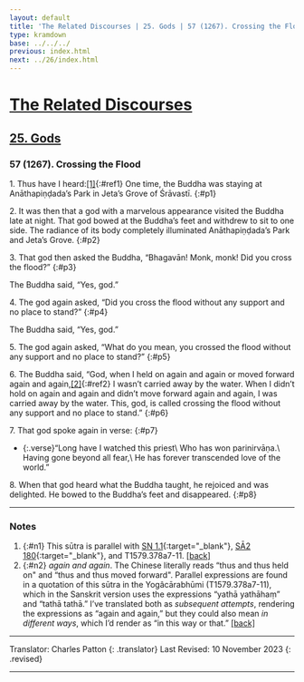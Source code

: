 ```yaml
---
layout: default
title: 'The Related Discourses | 25. Gods | 57 (1267). Crossing the Flood'
type: kramdown
base: ../../../
previous: index.html
next: ../26/index.html
---
```


# [The Related Discourses](../index.html)
## [25. Gods](index.html)
### 57 (1267). Crossing the Flood

1\. Thus have I heard:[\[1\]](#n1){:#ref1} One time, the Buddha was staying at Anāthapiṇḍada’s Park in Jeta’s Grove of Śrāvastī.
{:#p1}

2\. It was then that a god with a marvelous appearance visited the Buddha late at night. That god bowed at the Buddha’s feet and withdrew to sit to one side. The radiance of its body completely illuminated Anāthapiṇḍada’s Park and Jeta’s Grove.
{:#p2}

3\. That god then asked the Buddha, “Bhagavān! Monk, monk! Did you cross the flood?”
{:#p3}

The Buddha said, “Yes, god.”

4\. The god again asked, “Did you cross the flood without any support and no place to stand?”
{:#p4}

The Buddha said, “Yes, god.”

5\. The god again asked, “What do you mean, you crossed the flood without any support and no place to stand?”
{:#p5}

6\.  The Buddha said, “God, when I held on again and again or moved forward again and again,[\[2\]](#n2){:#ref2} I wasn’t carried away by the water. When I didn’t hold on again and again and didn’t move forward again and again, I was carried away by the water. This, god, is called crossing the flood without any support and no place to stand.”
{:#p6}

7\. That god spoke again in verse:
{:#p7}

* {:.verse}“Long have I watched this priest\\
Who has won parinirvāṇa.\\
Having gone beyond all fear,\\
He has forever transcended love of the world.”

8\. When that god heard what the Buddha taught, he rejoiced and was delighted. He bowed to the Buddha’s feet and disappeared.
{:#p8}

---

### Notes

1. {:#n1} This sūtra is parallel with [SN 1.1](https://suttacentral.net/sn1.1){:target="_blank"}, [SĀ2 180](../../samyukta2/SA2_180.html){:target="_blank"}, and T1579.378a7-11. [\[back\]](#ref1)
2. {:#n2} <em>again and again</em>. The Chinese literally reads “thus and thus held on" and “thus and thus moved forward". Parallel expressions are found in a quotation of this sūtra in the Yogâcārabhūmi (T1579.378a7-11), which in the Sanskrit version uses the expressions “yathā yathāhaṃ” and “tathā tathā.” I’ve translated both as <em>subsequent attempts</em>, rendering the expressions as “again and again,” but they could also mean <em>in different ways</em>, which I’d render as “in this way or that.” [\[back\]](#ref2)

---

Translator: Charles Patton
{: .translator}
Last Revised: 10 November 2023
{: .revised}

---